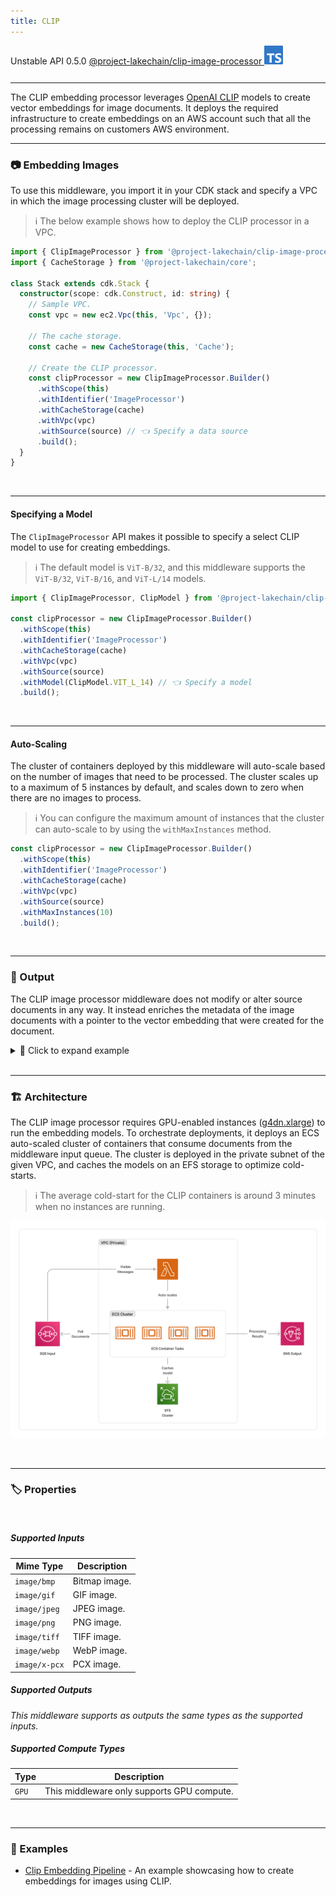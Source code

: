 ```yaml
---
title: CLIP
---
```


<span title="Label: Pro" data-view-component="true" class="Label Label--api text-uppercase">
  Unstable API
</span>
<span title="Label: Pro" data-view-component="true" class="Label Label--version text-uppercase">
  0.5.0
</span>
<span title="Label: Pro" data-view-component="true" class="Label Label--package">
  <a target="_blank" href="https://www.npmjs.com/package/@project-lakechain/clip-image-processor">
    @project-lakechain/clip-image-processor
  </a>
</span>
<span class="language-icon">
  <svg role="img" viewBox="0 0 24 24" width="30" xmlns="http://www.w3.org/2000/svg" style="fill: #3178C6;"><title>TypeScript</title><path d="M1.125 0C.502 0 0 .502 0 1.125v21.75C0 23.498.502 24 1.125 24h21.75c.623 0 1.125-.502 1.125-1.125V1.125C24 .502 23.498 0 22.875 0zm17.363 9.75c.612 0 1.154.037 1.627.111a6.38 6.38 0 0 1 1.306.34v2.458a3.95 3.95 0 0 0-.643-.361 5.093 5.093 0 0 0-.717-.26 5.453 5.453 0 0 0-1.426-.2c-.3 0-.573.028-.819.086a2.1 2.1 0 0 0-.623.242c-.17.104-.3.229-.393.374a.888.888 0 0 0-.14.49c0 .196.053.373.156.529.104.156.252.304.443.444s.423.276.696.41c.273.135.582.274.926.416.47.197.892.407 1.266.628.374.222.695.473.963.753.268.279.472.598.614.957.142.359.214.776.214 1.253 0 .657-.125 1.21-.373 1.656a3.033 3.033 0 0 1-1.012 1.085 4.38 4.38 0 0 1-1.487.596c-.566.12-1.163.18-1.79.18a9.916 9.916 0 0 1-1.84-.164 5.544 5.544 0 0 1-1.512-.493v-2.63a5.033 5.033 0 0 0 3.237 1.2c.333 0 .624-.03.872-.09.249-.06.456-.144.623-.25.166-.108.29-.234.373-.38a1.023 1.023 0 0 0-.074-1.089 2.12 2.12 0 0 0-.537-.5 5.597 5.597 0 0 0-.807-.444 27.72 27.72 0 0 0-1.007-.436c-.918-.383-1.602-.852-2.053-1.405-.45-.553-.676-1.222-.676-2.005 0-.614.123-1.141.369-1.582.246-.441.58-.804 1.004-1.089a4.494 4.494 0 0 1 1.47-.629 7.536 7.536 0 0 1 1.77-.201zm-15.113.188h9.563v2.166H9.506v9.646H6.789v-9.646H3.375z"/></svg>
</span>
<div style="margin-top: 26px"></div>

---

The CLIP embedding processor leverages [OpenAI CLIP](https://github.com/openai/CLIP) models to create vector embeddings for image documents. It deploys the required infrastructure to create embeddings on an AWS account such that all the processing remains on customers AWS environment.

---

### 📷 Embedding Images

To use this middleware, you import it in your CDK stack and specify a VPC in which the image processing cluster will be deployed.

> ℹ️ The below example shows how to deploy the CLIP processor in a VPC.

```typescript
import { ClipImageProcessor } from '@project-lakechain/clip-image-processor';
import { CacheStorage } from '@project-lakechain/core';

class Stack extends cdk.Stack {
  constructor(scope: cdk.Construct, id: string) {
    // Sample VPC.
    const vpc = new ec2.Vpc(this, 'Vpc', {});

    // The cache storage.
    const cache = new CacheStorage(this, 'Cache');

    // Create the CLIP processor.
    const clipProcessor = new ClipImageProcessor.Builder()
      .withScope(this)
      .withIdentifier('ImageProcessor')
      .withCacheStorage(cache)
      .withVpc(vpc)
      .withSource(source) // 👈 Specify a data source
      .build();
  }
}
```

<br>

---

#### Specifying a Model

The `ClipImageProcessor` API makes it possible to specify a select CLIP model to use for creating embeddings.

> ℹ️ The default model is `ViT-B/32`, and this middleware supports the `ViT-B/32`, `ViT-B/16`, and `ViT-L/14` models.

```typescript
import { ClipImageProcessor, ClipModel } from '@project-lakechain/clip-image-processor';

const clipProcessor = new ClipImageProcessor.Builder()
  .withScope(this)
  .withIdentifier('ImageProcessor')
  .withCacheStorage(cache)
  .withVpc(vpc)
  .withSource(source)
  .withModel(ClipModel.VIT_L_14) // 👈 Specify a model
  .build();
```

<br>

---

#### Auto-Scaling

The cluster of containers deployed by this middleware will auto-scale based on the number of images that need to be processed. The cluster scales up to a maximum of 5 instances by default, and scales down to zero when there are no images to process.

> ℹ️ You can configure the maximum amount of instances that the cluster can auto-scale to by using the `withMaxInstances` method.

```typescript
const clipProcessor = new ClipImageProcessor.Builder()
  .withScope(this)
  .withIdentifier('ImageProcessor')
  .withCacheStorage(cache)
  .withVpc(vpc)
  .withSource(source)
  .withMaxInstances(10)
  .build();
```

<br>

---

### 📄 Output

The CLIP image processor middleware does not modify or alter source documents in any way. It instead enriches the metadata of the image documents with a pointer to the vector embedding that were created for the document.

<details>
  <summary>💁 Click to expand example</summary>
  
  ```json
  {
    "specversion": "1.0",
    "id": "1780d5de-fd6f-4530-98d7-82ebee85ea39",
    "type": "document-created",
    "time": "2023-10-22T13:19:10.657Z",
    "data": {
      "chainId": "6ebf76e4-f70c-440c-98f9-3e3e7eb34c79",
      "source": {
          "url": "s3://bucket/image.png",
          "type": "image/png",
          "size": 245328,
          "etag": "1243cbd6cf145453c8b5519a2ada4779"
      },
      "document": {
          "url": "s3://bucket/image.png",
          "type": "image/png",
          "size": 245328,
          "etag": "1243cbd6cf145453c8b5519a2ada4779"
      },
      "metadata": {
        "properties": {
            "kind": "text",
            "attrs": {
              "embeddings": {
                "vectors": "s3://cache-storage/clip-image-processor/45a42b35c3225085.json",
                "model": "ViT-B/32",
                "dimensions": 512
            }
          }
        }
      },
      "callStack": []
    }
  }
  ```

</details>

<br>

---

### 🏗️ Architecture

The CLIP image processor requires GPU-enabled instances ([g4dn.xlarge](https://aws.amazon.com/ec2/instance-types/g4)) to run the embedding models. To orchestrate deployments, it deploys an ECS auto-scaled cluster of containers that consume documents from the middleware input queue. The cluster is deployed in the private subnet of the given VPC, and caches the models on an EFS storage to optimize cold-starts.

> ℹ️ The average cold-start for the CLIP containers is around 3 minutes when no instances are running.

![Architecture](../../../assets/clip-image-processor-architecture.png)

<br>

---

### 🏷️ Properties

<br>

##### Supported Inputs

|  Mime Type  | Description |
| ----------- | ----------- |
| `image/bmp` | Bitmap image. |
| `image/gif` | GIF image. |
| `image/jpeg` | JPEG image. |
| `image/png` | PNG image. |
| `image/tiff` | TIFF image. |
| `image/webp` | WebP image. |
| `image/x-pcx` | PCX image. |

##### Supported Outputs

*This middleware supports as outputs the same types as the supported inputs.*

##### Supported Compute Types

| Type  | Description |
| ----- | ----------- |
| `GPU` | This middleware only supports GPU compute. |

<br>

---

### 📖 Examples

- [Clip Embedding Pipeline](https://github.com/awslabs/project-lakechain/tree/main/examples/simple-pipelines/embedding-pipelines/clip-embeddings-pipeline) - An example showcasing how to create embeddings for images using CLIP.
